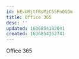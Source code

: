 ```yaml
---
id: kEvbMjtfBsMiC55FnQGOm
title: Office 365
desc: ''
updated: 1636854182041
created: 1636854162741
---
```


Office 365

